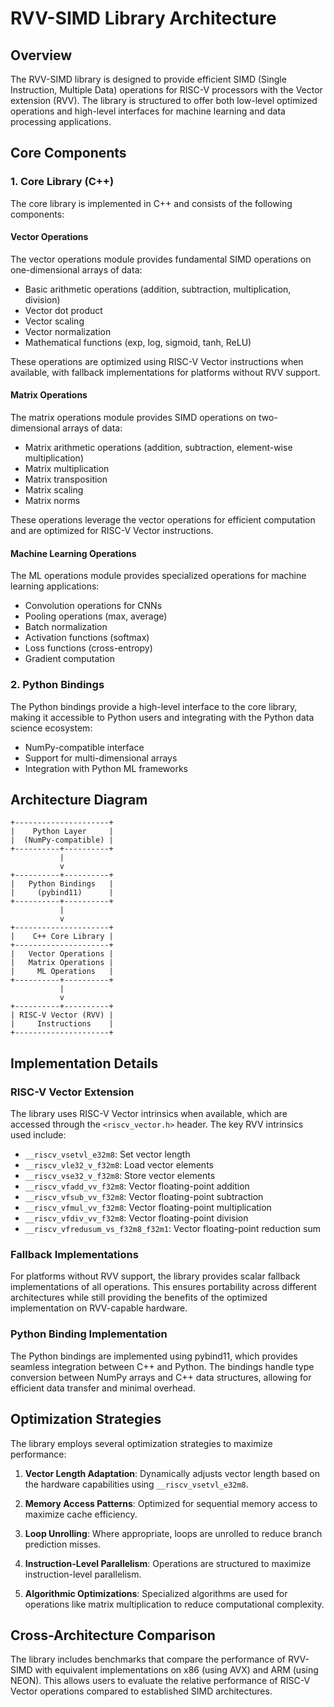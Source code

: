 # RVV-SIMD Library Architecture

## Overview

The RVV-SIMD library is designed to provide efficient SIMD (Single Instruction, Multiple Data) operations for RISC-V processors with the Vector extension (RVV). The library is structured to offer both low-level optimized operations and high-level interfaces for machine learning and data processing applications.

## Core Components

### 1. Core Library (C++)

The core library is implemented in C++ and consists of the following components:

#### Vector Operations

The vector operations module provides fundamental SIMD operations on one-dimensional arrays of data:

- Basic arithmetic operations (addition, subtraction, multiplication, division)
- Vector dot product
- Vector scaling
- Vector normalization
- Mathematical functions (exp, log, sigmoid, tanh, ReLU)

These operations are optimized using RISC-V Vector instructions when available, with fallback implementations for platforms without RVV support.

#### Matrix Operations

The matrix operations module provides SIMD operations on two-dimensional arrays of data:

- Matrix arithmetic operations (addition, subtraction, element-wise multiplication)
- Matrix multiplication
- Matrix transposition
- Matrix scaling
- Matrix norms

These operations leverage the vector operations for efficient computation and are optimized for RISC-V Vector instructions.

#### Machine Learning Operations

The ML operations module provides specialized operations for machine learning applications:

- Convolution operations for CNNs
- Pooling operations (max, average)
- Batch normalization
- Activation functions (softmax)
- Loss functions (cross-entropy)
- Gradient computation

### 2. Python Bindings

The Python bindings provide a high-level interface to the core library, making it accessible to Python users and integrating with the Python data science ecosystem:

- NumPy-compatible interface
- Support for multi-dimensional arrays
- Integration with Python ML frameworks

## Architecture Diagram

```
+---------------------+
|    Python Layer     |
|  (NumPy-compatible) |
+----------+----------+
           |
           v
+----------+----------+
|   Python Bindings   |
|     (pybind11)      |
+----------+----------+
           |
           v
+---------------------+
|    C++ Core Library |
+---------------------+
|   Vector Operations |
|   Matrix Operations |
|     ML Operations   |
+----------+----------+
           |
           v
+----------+----------+
| RISC-V Vector (RVV) |
|     Instructions    |
+---------------------+
```

## Implementation Details

### RISC-V Vector Extension

The library uses RISC-V Vector intrinsics when available, which are accessed through the `<riscv_vector.h>` header. The key RVV intrinsics used include:

- `__riscv_vsetvl_e32m8`: Set vector length
- `__riscv_vle32_v_f32m8`: Load vector elements
- `__riscv_vse32_v_f32m8`: Store vector elements
- `__riscv_vfadd_vv_f32m8`: Vector floating-point addition
- `__riscv_vfsub_vv_f32m8`: Vector floating-point subtraction
- `__riscv_vfmul_vv_f32m8`: Vector floating-point multiplication
- `__riscv_vfdiv_vv_f32m8`: Vector floating-point division
- `__riscv_vfredusum_vs_f32m8_f32m1`: Vector floating-point reduction sum

### Fallback Implementations

For platforms without RVV support, the library provides scalar fallback implementations of all operations. This ensures portability across different architectures while still providing the benefits of the optimized implementation on RVV-capable hardware.

### Python Binding Implementation

The Python bindings are implemented using pybind11, which provides seamless integration between C++ and Python. The bindings handle type conversion between NumPy arrays and C++ data structures, allowing for efficient data transfer and minimal overhead.

## Optimization Strategies

The library employs several optimization strategies to maximize performance:

1. **Vector Length Adaptation**: Dynamically adjusts vector length based on the hardware capabilities using `__riscv_vsetvl_e32m8`.

2. **Memory Access Patterns**: Optimized for sequential memory access to maximize cache efficiency.

3. **Loop Unrolling**: Where appropriate, loops are unrolled to reduce branch prediction misses.

4. **Instruction-Level Parallelism**: Operations are structured to maximize instruction-level parallelism.

5. **Algorithmic Optimizations**: Specialized algorithms are used for operations like matrix multiplication to reduce computational complexity.

## Cross-Architecture Comparison

The library includes benchmarks that compare the performance of RVV-SIMD with equivalent implementations on x86 (using AVX) and ARM (using NEON). This allows users to evaluate the relative performance of RISC-V Vector operations compared to established SIMD architectures.
